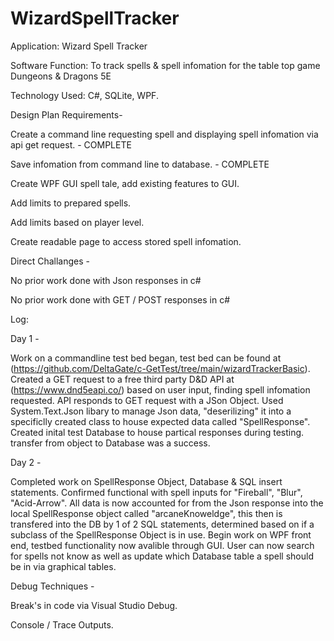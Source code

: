 # WizardSpellTracker

Application: Wizard Spell Tracker

Software Function: To track spells & spell infomation for the table top game Dungeons & Dragons 5E

Technology Used: C#, SQLite, WPF.



Design Plan Requirements- 

Create a command line requesting spell and displaying spell infomation via api get request. - COMPLETE

Save infomation from command line to database. - COMPLETE

Create WPF GUI spell tale, add existing features to GUI.

Add limits to prepared spells.

Add limits based on player level.

Create readable page to access stored spell infomation.




Direct Challanges - 

No prior work done with Json responses in c#

No prior work done with GET / POST responses in c#




Log: 

Day 1 - 

Work on a commandline test bed began, test bed can be found at (https://github.com/DeltaGate/c-GetTest/tree/main/wizardTrackerBasic). Created a GET request to
a free third party D&D API at (https://www.dnd5eapi.co/) based on user input, finding spell infomation requested. API responds to GET request with a JSon Object.
Used System.Text.Json libary to manage Json data, "deserilizing" it into a specificlly created class to house expected data called "SpellResponse". Created
inital test Database to house partical responses during testing. transfer from object to Database was a success.

Day 2 -

Completed work on SpellResponse Object, Database & SQL insert statements. Confirmed functional with spell inputs for "Fireball", "Blur", "Acid-Arrow".
All data is now accounted for from the Json response into the local SpellResponse object called "arcaneKnoweldge", this then is transfered into the DB by
1 of 2 SQL statements, determined based on if a subclass of the SpellResponse Object is in use. Begin work on WPF front end, testbed functionality now avalible
through GUI. User can now search for spells not know as well as update which Database table a spell should be in via graphical tables.








Debug Techniques - 

Break's in code via Visual Studio Debug.

Console / Trace Outputs.